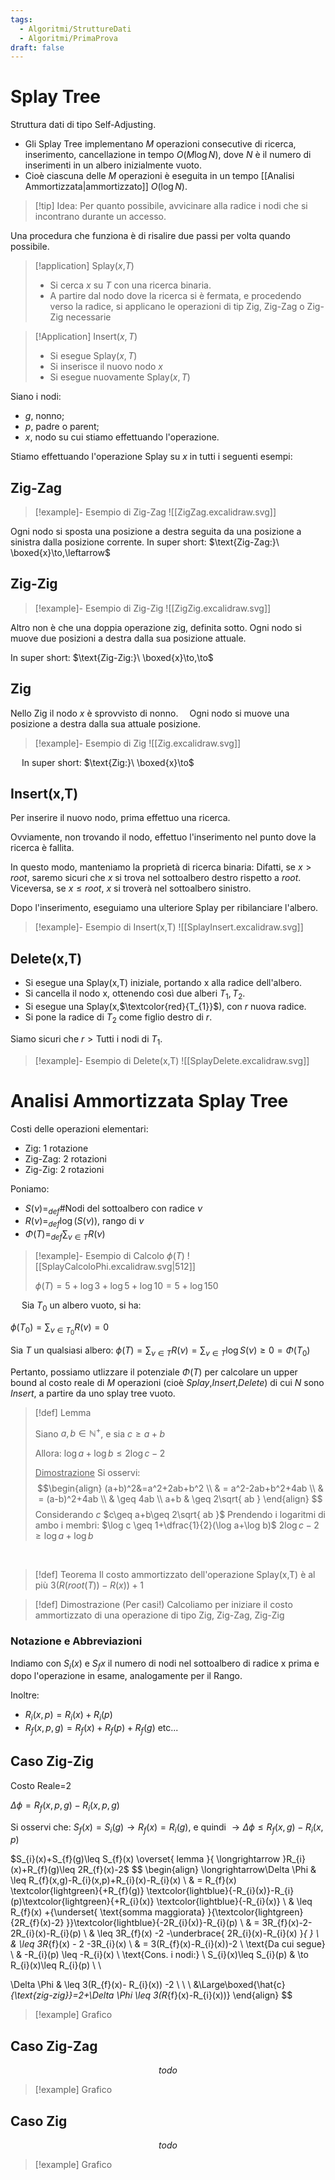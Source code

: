 ```yaml
---
tags:
  - Algoritmi/StruttureDati
  - Algoritmi/PrimaProva
draft: false
---
```

# Splay Tree

Struttura dati di tipo Self-Adjusting.
- Gli Splay Tree implementano $M$ operazioni consecutive di ricerca, inserimento, cancellazione in tempo $O(M\log N)$, dove $N$ è il numero di inserimenti in un albero inizialmente vuoto.
- Cioè ciascuna delle $M$ operazioni è eseguita in un tempo [[Analisi Ammortizzata|ammortizzato]] $O(\log N)$.

>[!tip] Idea:
>Per quanto possibile, avvicinare alla radice i nodi che si incontrano durante un accesso.

Una procedura che funziona è di risalire due passi per volta quando possibile.

>[!application] Splay($x$,$T$)
>- Si cerca $x$ su $T$ con una ricerca binaria.
>- A partire dal nodo dove la ricerca si è fermata, e procedendo verso la radice, si applicano le operazioni di tip Zig, Zig-Zag o Zig-Zig necessarie

>[!Application] Insert($x,T$)
>- Si esegue Splay($x,T$)
>- Si inserisce il nuovo nodo $x$
>- Si esegue nuovamente Splay$(x,T)$

Siano i nodi:
- $g$, nonno;
- $p$, padre o parent;
- $x$, nodo su cui stiamo effettuando l'operazione.
 

Stiamo effettuando l'operazione Splay su $x$ in tutti i seguenti esempi:
## Zig-Zag

>[!example]- Esempio di Zig-Zag
>![[ZigZag.excalidraw.svg]]

Ogni nodo si sposta una posizione a destra seguita da una posizione a sinistra dalla posizione corrente.
In super short:  $\text{Zig-Zag:}\ \boxed{x}\to,\leftarrow$
## Zig-Zig

>[!example]- Esempio di Zig-Zig
>![[ZigZig.excalidraw.svg]]


Altro non è che una doppia operazione zig, definita sotto. Ogni nodo si muove due posizioni a destra dalla sua posizione attuale.

In super short: $\text{Zig-Zig:}\ \boxed{x}\to,\to$
## Zig
Nello Zig il nodo $x$ è sprovvisto di nonno. 
Ogni nodo si muove una posizione a destra dalla sua attuale posizione.

>[!example]- Esempio di Zig
>![[Zig.excalidraw.svg]]

 
In super short: $\text{Zig:}\ \boxed{x}\to$
## Insert(x,T)

Per inserire il nuovo nodo, prima effettuo una ricerca. 

Ovviamente, non trovando il nodo, effettuo l'inserimento nel punto dove la ricerca è fallita. 

In questo modo, manteniamo la proprietà di ricerca binaria: Difatti, se $x> root$, saremo sicuri che $x$ si trova nel sottoalbero destro rispetto a $root$. Viceversa, se $x\leq root$, $x$ si troverà nel sottoalbero sinistro.

Dopo l'inserimento, eseguiamo una ulteriore Splay per ribilanciare l'albero.

>[!example]- Esempio di Insert(x,T)
>![[SplayInsert.excalidraw.svg]]
## Delete(x,T)

- Si esegue una Splay(x,T) iniziale, portando x alla radice dell'albero.
- Si cancella il nodo x, ottenendo così due alberi $T_{1},T_{2}$.
- Si esegue una Splay(x,$\textcolor{red}{T_{1}}$), con $r$ nuova radice.
- Si pone la radice di $T_{2}$ come figlio destro di $r$.

Siamo sicuri che $r>\text{Tutti i nodi di }T_{1}$.

>[!example]- Esempio di Delete(x,T)
>![[SplayDelete.excalidraw.svg]]

# Analisi Ammortizzata Splay Tree

Costi delle operazioni elementari:
- Zig: 1 rotazione
- Zig-Zag: 2 rotazioni
- Zig-Zig: 2 rotazioni

Poniamo:
- $S(\nu)=_{def}\#\text{Nodi del sottoalbero con radice } \nu$
- $R(\nu)=_{def}\log(S(\nu))$, rango di $\nu$
- $\Phi(T)=_{def}\displaystyle\sum_{\nu \in T}R(\nu)$
>[!example]- Esempio di Calcolo $\phi(T)$
>![[SplayCalcoloPhi.excalidraw.svg|512]]
>
>$\phi(T)=5+\log3+\log 5+\log 10 = 5+\log 150$

 
Sia $T_{0}$ un albero vuoto, si ha:

$\phi(T_{0})=\displaystyle\sum_{\nu \in T_{0}} R(\nu)=0$ 

Sia $T$ un qualsiasi albero:
$\phi(T)=\displaystyle\sum_{\nu \in T} R(\nu)=\sum_{v \in T}\log S(\nu)\geq 0 = \Phi(T_{0})$

Pertanto, possiamo utlizzare il potenziale $\Phi(T)$ per calcolare un upper bound al costo reale di $M$ operazioni (cioè $Splay$,$Insert$,$Delete$) di cui $N$ sono $Insert$, a partire da uno splay tree vuoto. 


>[!def] Lemma
>
>Siano $a,b \in \mathbb{N^+}$, e sia $c \geq a+b$ 
>
>Allora: $\log a+\log b \leq 2\log c -2$
>
><ins>Dimostrazione</ins>
>Si osservi:
>$$\begin{align}
>(a+b)^2&=a^2+2ab+b^2 \\
> & = a^2-2ab+b^2+4ab \\
> & = (a-b)^2+4ab \\
> & \geq 4ab \\
>a+b & \geq 2\sqrt{ ab }
>\end{align} $$
>Considerando $c$
>$c\geq a+b\geq 2\sqrt{ ab }$
>Prendendo i logaritmi di ambo i membri:
>$\log c \geq 1+\dfrac{1}{2}(\log a+\log b)$
>$2\log c-2\geq \log a+\log b$

 


>[!def] Teorema
>Il costo ammortizzato dell'operazione Splay(x,T) è al più $3(R(root(T))-R(x))+1$ 

>[!def] Dimostrazione (Per casi!)
>Calcoliamo per iniziare il costo ammortizzato di una operazione di tipo Zig, Zig-Zag, Zig-Zig

### Notazione e Abbreviazioni

Indiamo con $S_{i}(x) \text{ e } S_{f}x$ il numero di nodi nel sottoalbero di radice x prima e dopo l'operazione in esame, analogamente per il Rango. 

Inoltre:
- $R_{i}(x,p) = R_{i}(x)+R_{i}(p)$
- $R_{f}(x,p,g)=R_{f}(x)+R_{f}(p)+R_{f}(g)$
etc... 

## Caso Zig-Zig

Costo Reale=2 


$\Delta \phi=R_{f}(x,p,g)-R_{i}(x,p,g)$ 

Si osservi che: $S_{f}(x) = S_{i}(g) \to R_{f}(x) =R_{i}(g)$, e quindi $\to \Delta \phi \leq R_{f}(x,g)-R_{i}(x,p)$ 

$S_{i}(x)+S_{f}(g)\leq S_{f}(x) \overset{ lemma }{ \longrightarrow }R_{i}(x)+R_{f}(g)\leq 2R_{f}(x)-2$
$$
\begin{align}
\longrightarrow\Delta \Phi & \leq R_{f}(x,g)-R_{i}(x,p)+R_{i}(x)-R_{i}(x) \\
& = R_{f}(x) \textcolor{lightgreen}{+R_{f}(g)} \textcolor{lightblue}{-R_{i}(x)}-R_{i}(p)\textcolor{lightgreen}{+R_{i}(x)} \textcolor{lightblue}{-R_{i}(x)} \\
& \leq R_{f}(x) +{\underset{ \text{somma maggiorata} }{\textcolor{lightgreen} {2R_{f}(x)-2} }}\textcolor{lightblue}{-2R_{i}(x)}-R_{i}(p) \\
& = 3R_{f}(x)-2-2R_{i}(x)-R_{i}(p) \\
& \leq 3R_{f}(x) -2 -\underbrace{ 2R_{i}(x)-R_{i}(x) }_{  } \\
& \leq 3R_{f}(x) - 2 -3R_{i}(x)  \\
& = 3(R_{f}(x)-R_{i}(x))-2 \\
\text{Da cui segue} \\
& -R_{i}(p) \leq -R_{i}(x) \\
\text{Cons. i nodi:} \\
S_{i}(x)\leq S_{i}(p) & \to R_{i}(x)\leq R_{i}(p) \\ \\

\Delta \Phi & \leq 3(R_{f}(x)- R_{i}(x)) -2 \\
 \\
 \\
&\Large\boxed{\hat{c}_{\text{zig-zig}}=2+\Delta \Phi \leq 3(R_{f}(x)-R_{i}(x))}
\end{align}
$$
 
>[!example] Grafico
>

## Caso Zig-Zag
$$
todo
$$
>[!example] Grafico
>
## Caso Zig

$$
todo
$$
>[!example] Grafico
>